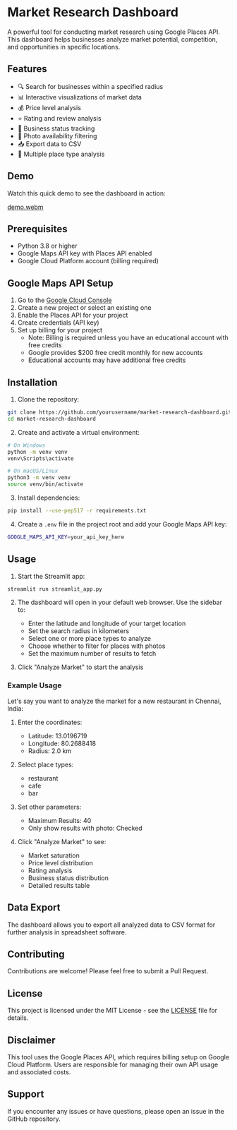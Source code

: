 # Market Research Dashboard

A powerful tool for conducting market research using Google Places API. This dashboard helps businesses analyze market potential, competition, and opportunities in specific locations.

## Features

- 🔍 Search for businesses within a specified radius
- 📊 Interactive visualizations of market data
- 💰 Price level analysis
- ⭐ Rating and review analysis
- 🏪 Business status tracking
- 📸 Photo availability filtering
- 📥 Export data to CSV
- 🎯 Multiple place type analysis

## Demo

Watch this quick demo to see the dashboard in action:

[demo.webm](https://github.com/user-attachments/assets/472dd537-e5b4-49fa-b877-03b83c2a0322)

## Prerequisites

- Python 3.8 or higher
- Google Maps API key with Places API enabled
- Google Cloud Platform account (billing required)

## Google Maps API Setup

1. Go to the [Google Cloud Console](https://console.cloud.google.com/)
2. Create a new project or select an existing one
3. Enable the Places API for your project
4. Create credentials (API key)
5. Set up billing for your project
   - Note: Billing is required unless you have an educational account with free credits
   - Google provides $200 free credit monthly for new accounts
   - Educational accounts may have additional free credits

## Installation

1. Clone the repository:
```bash
git clone https://github.com/yourusername/market-research-dashboard.git
cd market-research-dashboard
```

2. Create and activate a virtual environment:
```bash
# On Windows
python -m venv venv
venv\Scripts\activate

# On macOS/Linux
python3 -m venv venv
source venv/bin/activate
```

3. Install dependencies:
```bash
pip install --use-pep517 -r requirements.txt
```

4. Create a `.env` file in the project root and add your Google Maps API key:
```bash
GOOGLE_MAPS_API_KEY=your_api_key_here
```

## Usage

1. Start the Streamlit app:
```bash
streamlit run streamlit_app.py
```

2. The dashboard will open in your default web browser. Use the sidebar to:
   - Enter the latitude and longitude of your target location
   - Set the search radius in kilometers
   - Select one or more place types to analyze
   - Choose whether to filter for places with photos
   - Set the maximum number of results to fetch

3. Click "Analyze Market" to start the analysis

### Example Usage

Let's say you want to analyze the market for a new restaurant in Chennai, India:

1. Enter the coordinates:
   - Latitude: 13.0196719
   - Longitude: 80.2688418
   - Radius: 2.0 km

2. Select place types:
   - restaurant
   - cafe
   - bar

3. Set other parameters:
   - Maximum Results: 40
   - Only show results with photo: Checked

4. Click "Analyze Market" to see:
   - Market saturation
   - Price level distribution
   - Rating analysis
   - Business status distribution
   - Detailed results table

## Data Export

The dashboard allows you to export all analyzed data to CSV format for further analysis in spreadsheet software.

## Contributing

Contributions are welcome! Please feel free to submit a Pull Request.

## License

This project is licensed under the MIT License - see the [LICENSE](LICENSE) file for details.

## Disclaimer

This tool uses the Google Places API, which requires billing setup on Google Cloud Platform. Users are responsible for managing their own API usage and associated costs.

## Support

If you encounter any issues or have questions, please open an issue in the GitHub repository. 

